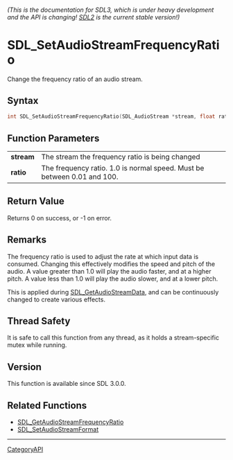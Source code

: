 ###### (This is the documentation for SDL3, which is under heavy development and the API is changing! [SDL2](https://wiki.libsdl.org/SDL2/) is the current stable version!)
# SDL_SetAudioStreamFrequencyRatio

Change the frequency ratio of an audio stream.

## Syntax

```c
int SDL_SetAudioStreamFrequencyRatio(SDL_AudioStream *stream, float ratio);

```

## Function Parameters

|                |                                                                         |
| -------------- | ----------------------------------------------------------------------- |
| **stream**     | The stream the frequency ratio is being changed                         |
| **ratio**      | The frequency ratio. 1.0 is normal speed. Must be between 0.01 and 100. |

## Return Value

Returns 0 on success, or -1 on error.

## Remarks

The frequency ratio is used to adjust the rate at which input data is
consumed. Changing this effectively modifies the speed and pitch of the
audio. A value greater than 1.0 will play the audio faster, and at a higher
pitch. A value less than 1.0 will play the audio slower, and at a lower
pitch.

This is applied during [SDL_GetAudioStreamData](SDL_GetAudioStreamData.md),
and can be continuously changed to create various effects.

## Thread Safety

It is safe to call this function from any thread, as it holds a
stream-specific mutex while running.

## Version

This function is available since SDL 3.0.0.

## Related Functions

* [SDL_GetAudioStreamFrequencyRatio](SDL_GetAudioStreamFrequencyRatio.md)
* [SDL_SetAudioStreamFormat](SDL_SetAudioStreamFormat.md)

----
[CategoryAPI](CategoryAPI.md)
